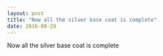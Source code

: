 ```yaml
---
layout: post
title: "Now all the silver base coat is complete"
date: 2016-08-29 
---
```

Now all the silver base coat is complete﻿
